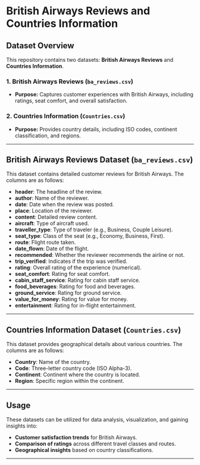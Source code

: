 # British Airways Reviews and Countries Information  

## Dataset Overview  

This repository contains two datasets: **British Airways Reviews** and **Countries Information**.  

### **1. British Airways Reviews (`ba_reviews.csv`)**  
- **Purpose:** Captures customer experiences with British Airways, including ratings, seat comfort, and overall satisfaction.  

### **2. Countries Information (`Countries.csv`)**  
- **Purpose:** Provides country details, including ISO codes, continent classification, and regions.  

---  

## **British Airways Reviews Dataset (`ba_reviews.csv`)**  

This dataset contains detailed customer reviews for British Airways. The columns are as follows:  

- **header**: The headline of the review.  
- **author**: Name of the reviewer.  
- **date**: Date when the review was posted.  
- **place**: Location of the reviewer.  
- **content**: Detailed review content.  
- **aircraft**: Type of aircraft used.  
- **traveller_type**: Type of traveler (e.g., Business, Couple Leisure).  
- **seat_type**: Class of the seat (e.g., Economy, Business, First).  
- **route**: Flight route taken.  
- **date_flown**: Date of the flight.  
- **recommended**: Whether the reviewer recommends the airline or not.  
- **trip_verified**: Indicates if the trip was verified.  
- **rating**: Overall rating of the experience (numerical).  
- **seat_comfort**: Rating for seat comfort.  
- **cabin_staff_service**: Rating for cabin staff service.  
- **food_beverages**: Rating for food and beverages.  
- **ground_service**: Rating for ground service.  
- **value_for_money**: Rating for value for money.  
- **entertainment**: Rating for in-flight entertainment.  

---

## **Countries Information Dataset (`Countries.csv`)**  

This dataset provides geographical details about various countries. The columns are as follows:  

- **Country**: Name of the country.  
- **Code**: Three-letter country code (ISO Alpha-3).  
- **Continent**: Continent where the country is located.  
- **Region**: Specific region within the continent.  

---

## **Usage**  

These datasets can be utilized for data analysis, visualization, and gaining insights into:  

- **Customer satisfaction trends** for British Airways.  
- **Comparison of ratings** across different travel classes and routes.  
- **Geographical insights** based on country classifications.  

---
